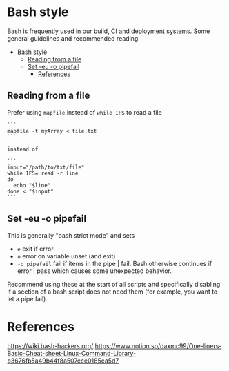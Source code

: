 # Bash style

Bash is frequently used in our build, CI and deployment systems. Some general guidelines and recommended reading

- [Bash style](#bash-style)
  - [Reading from a file](#reading-from-a-file)
  - [Set -eu -o pipefail](#set--eu--o-pipefail)
    - [References](#references)

## Reading from a file

Prefer using `mapfile` instead of `while IFS` to read a file

    ```
    mapfile -t myArray < file.txt
    ```

    instead of

    ```
    input="/path/to/txt/file"
    while IFS= read -r line
    do
      echo "$line"
    done < "$input"
    ```

## Set -eu -o pipefail

This is generally "bash strict mode" and  sets

- `e` exit if error
- `u` error on variable unset (and exit)
- `-o pipefail` fail if items in the pipe | fail. Bash otherwise continues if error | pass which causes some unexpected behavior.

Recommend using these at the start of all scripts and specifically disabling if a section of a bash script does not need them (for example, you want to let a pipe fail).

# References

<https://wiki.bash-hackers.org/>
<https://www.notion.so/daxmc99/One-liners-Basic-Cheat-sheet-Linux-Command-Library-b3676fb5a49b44f8a507cce0185ca5d7>
